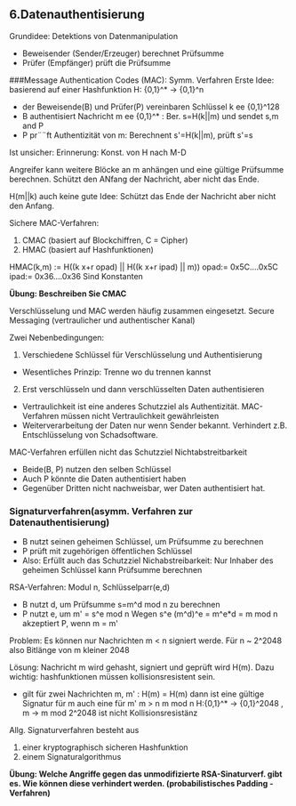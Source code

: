 ## 6.Datenauthentisierung
Grundidee: Detektions von Datenmanipulation
* Beweisender (Sender/Erzeuger) berechnet Prüfsumme
* Prüfer (Empfänger) prüft die Prüfsumme

###Message Authentication Codes (MAC): Symm. Verfahren
Erste Idee: basierend auf einer Hashfunktion H: {0,1}^* -> {0,1}^n
* der Beweisende(B) und Prüfer(P) vereinbaren Schlüssel k ee {0,1}^128
* B authentisiert Nachricht m ee {0,1}^* : Ber. s=H(k||m) und sendet s,m and P
* P pr¨¨ft Authentizität von m: Berechnent s'=H(k||m), prüft s'=s

Ist unsicher: Erinnerung: Konst. von H nach M-D

Angreifer kann weitere Blöcke an m anhängen und eine gültige Prüfsumme
berechnen. Schützt den ANfang der Nachricht, aber nicht das Ende.

H(m||k) auch keine gute Idee: Schützt das Ende der Nachricht aber nicht den
Anfang.

Sichere MAC-Verfahren:
1. CMAC (basiert auf Blockchiffren, C = Cipher)
2. HMAC (basiert auf Hashfunktionen)

HMAC(k,m) := H((k x+r opad) || H((k x+r ipad) || m))
opad:= 0x5C....0x5C
ipad:= 0x36....0x36
Sind Konstanten

**Übung: Beschreiben Sie CMAC**

Verschlüsselung und MAC werden häufig zusammen eingesetzt.
Secure Messaging (vertraulicher und authentischer Kanal)

Zwei Nebenbedingungen:
1. Verschiedene Schlüssel für Verschlüsselung und Authentisierung
  * Wesentliches Prinzip: Trenne wo du trennen kannst
2. Erst verschlüsseln und dann verschlüsselten Daten authentisieren
  * Vertraulichkeit ist eine anderes Schutzziel als Authentizität.
    MAC-Verfahren müssen nicht Vertraulichkeit gewährleisten
  * Weiterverarbeitung der Daten nur wenn Sender bekannt. Verhindert z.B.
    Entschlüsselung von Schadsoftware.

MAC-Verfahren erfüllen nicht das Schutzziel Nichtabstreitbarkeit
* Beide(B, P) nutzen den selben Schlüssel
* Auch P könnte die Daten authentisiert haben
* Gegenüber Dritten nicht nachweisbar, wer Daten authentisiert hat.


### Signaturverfahren(asymm. Verfahren zur Datenauthentisierung)
* B nutzt seinen geheimen Schlüssel, um Prüfsumme zu berechnen
* P prüft mit zugehörigen öffentlichen Schlüssel
* Also: Erfüllt auch das Schutzziel Nichabstreibarkeit: Nur Inhaber des
  geheimen Schlüssel kann Prüfsumme berechnen

RSA-Verfahren: Modul n, Schlüsselparr(e,d)
* B nutzt d, um Prüfsumme s=m^d mod n zu berechnen
* P nutzt e, um m' = s^e mod n
  Wegen s^e (m^d)^e = m^e*d = m mod n akzeptiert P, wenn m = m'

Problem: Es können nur Nachrichten m < n signiert werde. Für n ~ 2^2048 also
Bitlänge von m kleiner 2048

Lösung: Nachricht m wird gehasht, signiert und geprüft wird H(m).
Dazu wichtig: hashfunktionen müssen kollisionsresistent sein.
- gilt für zwei Nachrichten m, m' : H(m) = H(m) dann ist eine gültige Signatur
  für m auch eine für m'
m > n m mod n
H:{0,1}^* -> {0,1}^2048 , m -> m mod 2^2048 ist nicht Kollisionsresistänz

Allg. Signaturverfahren besteht aus
1. einer kryptographisch sicheren Hashfunktion
2. einem Signaturalgorithmus

**Übung: Welche Angriffe gegen das unmodifizierte RSA-Sinaturverf. gibt es. Wie
können diese verhindert werden. (probabilistisches Padding - Verfahren)**

